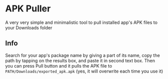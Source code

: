 # APK Puller
A very very simple and minimalistic tool to pull installed app's APK files to your Downloads folder

## Info
Search for your app's package name by giving a part of its name, copy the path by tapping on the results box, and paste it in second text box.
Then you can press Pull button and it pulls the APK file to `PATH/Downloads/exported_apk.apk` (yes, it will overwrite each time you use it)
